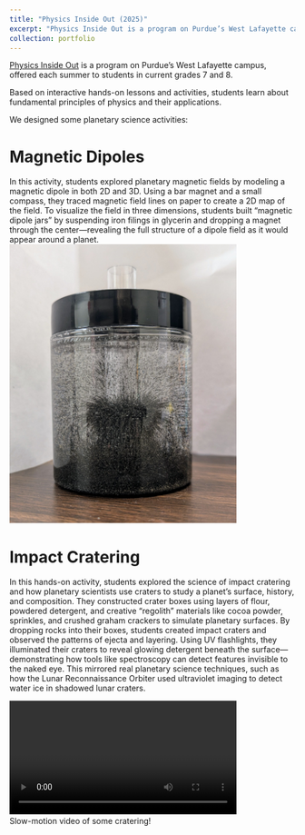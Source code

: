 ```yaml
---
title: "Physics Inside Out (2025)"
excerpt: "Physics Inside Out is a program on Purdue’s West Lafayette campus, offered each summer to students in current grades 7 and 8.<br/><img src='/images/pio-class.jpg' width='700'>"
collection: portfolio
---
```


[Physics Inside Out](https://www.physics.purdue.edu/outreach/inside-out.html) is a program on Purdue’s West Lafayette campus, offered each summer to students in current grades 7 and 8.

Based on interactive hands-on lessons and activities, students learn about fundamental principles of physics and their applications.

We designed some planetary science activities:

Magnetic Dipoles
======
In this activity, students explored planetary magnetic fields by modeling a magnetic dipole in both 2D and 3D. Using a bar magnet and a small compass, they traced magnetic field lines on paper to create a 2D map of the field. To visualize the field in three dimensions, students built “magnetic dipole jars” by suspending iron filings in glycerin and dropping a magnet through the center—revealing the full structure of a dipole field as it would appear around a planet.
<br><img src='/images/pio-dipole.jpg' width='400'>


Impact Cratering
======
In this hands-on activity, students explored the science of impact cratering and how planetary scientists use craters to study a planet’s surface, history, and composition. They constructed crater boxes using layers of flour, powdered detergent, and creative “regolith” materials like cocoa powder, sprinkles, and crushed graham crackers to simulate planetary surfaces. By dropping rocks into their boxes, students created impact craters and observed the patterns of ejecta and layering. Using UV flashlights, they illuminated their craters to reveal glowing detergent beneath the surface—demonstrating how tools like spectroscopy can detect features invisible to the naked eye. This mirrored real planetary science techniques, such as how the Lunar Reconnaissance Orbiter used ultraviolet imaging to detect water ice in shadowed lunar craters.

<html>
<body>
<video width="400" controls>
  <source src="/images/pio-cratering.mp4" type="video/mp4">
  Your browser does not support the video tag.
</video>
<figcaption>Slow-motion video of some cratering!</figcaption>
</body>
</html>
